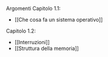 Argomenti 
Capitolo 1.1:
- [[Che cosa fa un sistema operativo]] 

Capitolo 1.2:
- [[Interruzioni]]
- [[Struttura della memoria]]
